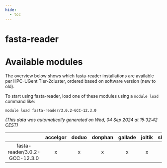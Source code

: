 ```yaml
---
hide:
  - toc
---
```


fasta-reader
============

# Available modules


The overview below shows which fasta-reader installations are available per HPC-UGent Tier-2cluster, ordered based on software version (new to old).

To start using fasta-reader, load one of these modules using a `module load` command like:

```shell
module load fasta-reader/3.0.2-GCC-12.3.0
```

*(This data was automatically generated on Wed, 04 Sep 2024 at 15:32:42 CEST)*  

| |accelgor|doduo|donphan|gallade|joltik|shinx|skitty|
| :---: | :---: | :---: | :---: | :---: | :---: | :---: | :---: |
|fasta-reader/3.0.2-GCC-12.3.0|x|x|x|x|x|x|x|
